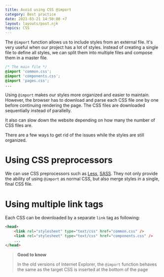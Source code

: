```yaml
---
title: Avoid using CSS @import
category: Best practice
date: 2021-03-21 14:50:00 +7
layout: layouts/post.njk
topics: CSS
---
```


The `@import` function allows us to include styles from an external file. It's very useful when our project has a lot of styles. Instead of creating a single file to define all styles, we can split them into multiple files and compose them in a master file.

```css
/* The main file */
@import 'common.css';
@import 'components.css';
@import 'pages.css';
...
```

Using `@import` makes our styles more organized and easier to maintain. However, the browser has to download and parse each CSS file one by one before continuing rendering the page. The CSS files are downloaded sequentially instead of parallelly.

It also can slow down the website depending on how many the number of CSS files are.

There are a few ways to get rid of the issues while the styles are still organized.

# Using CSS preprocessors

We can use CSS preprocessors such as [Less](http://lesscss.org), [SASS](https://sass-lang.com). They not only provide the ability of using `@import` as normal CSS, but also merge styles in a single, final CSS file.

# Using multiple link tags

Each CSS can be downloaded by a separate `link` tag as following:

```html
<head>
    <link rel="stylesheet" type="text/css" href="common.css" />
    <link rel="stylesheet" type="text/css" href="components.css" />
    ...
</head>
```

> **Good to know**
>
> In the old versions of Internet Explorer, the `@import` function behaves the same as the target CSS is inserted at the bottom of the page
